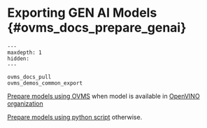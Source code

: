 # Exporting GEN AI Models {#ovms_docs_prepare_genai}

```{toctree}
---
maxdepth: 1
hidden:
---

ovms_docs_pull
ovms_demos_common_export

```

[Prepare models using OVMS](./pull_hf_models.py) when model is available in [OpenVINO organization](https://huggingface.co/OpenVINO)

[Prepare models using python script](./export_model_script.md) otherwise.